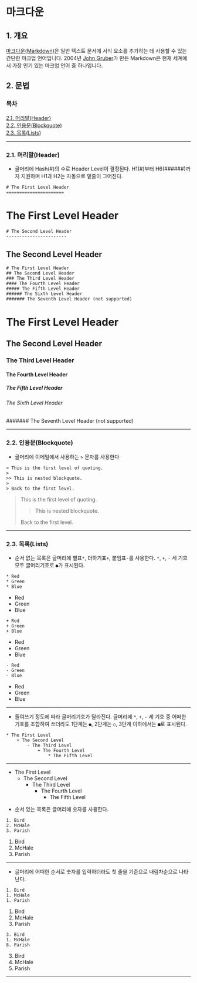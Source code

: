 # 마크다운

## 1. 개요

[마크다운(Markdown)](https://www.markdownguide.org/getting-started/)은 일반 텍스트 문서에 서식 요소를 추가하는 데 사용할 수 있는 간단한 마크업 언어입니다. 2004년 [John Gruber](https://daringfireball.net/projects/markdown/)가 만든 Markdown은 현재 세계에서 가장 인기 있는 마크업 언어 중 하나입니다.

## 2. 문법

### 목차

[2.1. 머리말(Header)](#21-머리말header) \
[2.2. 인용문(Blockquote)](#22-인용문blockquote)  
[2.3. 목록(Lists)](#23-목록lists)  

---

### 2.1. 머리말(Header)

-   글머리에 Hash(#)의 수로 Header Level이 결정된다. H1(#)부터 H6(######)까지 지원하며 H1과 H2는 자동으로 밑줄이 그어진다.

```
# The First Level Header
======================
```

# The First Level Header

```
# The Second Level Header
-----------------------
```

## The Second Level Header

```
# The First Level Header
## The Second Level Header
### The Third Level Header
#### The Fourth Level Header
##### The Fifth Level Header
###### The Sixth Level Header
####### The Seventh Level Header (not supported)
```

# The First Level Header

## The Second Level Header

### The Third Level Header

#### The Fourth Level Header

##### The Fifth Level Header

###### The Sixth Level Header

####### The Seventh Level Header (not supported)

---

### 2.2. 인용문(Blockquote)

-   글머리에 이메일에서 사용하는 `>` 문자를 사용한다

```
> This is the first level of quoting.
>
>> This is nested blockquote.
>
> Back to the first level.
```

> This is the first level of quoting.
>
> > This is nested blockquote.
>
> Back to the first level.

---

### 2.3. 목록(Lists)

-   순서 없는 목록은 글머리에 별표`*`, 더하기표`+`, 붙임표`-`를 사용한다. `*`, `+`, `-` 세 기호 모두 글머리기호로 `●`가 표시된다.

```
* Red
* Green
* Blue
```
* Red
* Green
* Blue
```
+ Red
+ Green
+ Blue
```
+ Red
+ Green
+ Blue
```
- Red
- Green
- Blue
```
- Red
- Green
- Blue
---
-   들여쓰기 정도에 따라 글머리기호가 달라진다. 글머리에 `*`, `+`, `-` 세 기호 중 어떠한 기호를 조합하여 쓰더라도 1단계는 `●`, 2단계는 `○`, 3단계 이하에서는 `■`로 표시된다.

```
* The First Level
    + The Second Level
        - The Third Level
            + The Fourth Level
                * The Fifth Level
```
---
* The First Level
    + The Second Level
        - The Third Level
            + The Fourth Level
                * The Fifth Level

-   순서 있는 목록은 글머리에 숫자를 사용한다.

```
1. Bird
2. McHale
3. Parish
```

1. Bird
2. McHale
3. Parish

---

-   글머리에 어떠한 순서로 숫자를 입력하더라도 첫 줄을 기준으로 내림차순으로 나타난다.

```
1. Bird
1. McHale
1. Parish
```

1. Bird
1. McHale
1. Parish

```
3. Bird
1. McHale
8. Parish
```

3. Bird
1. McHale
8. Parish

---
